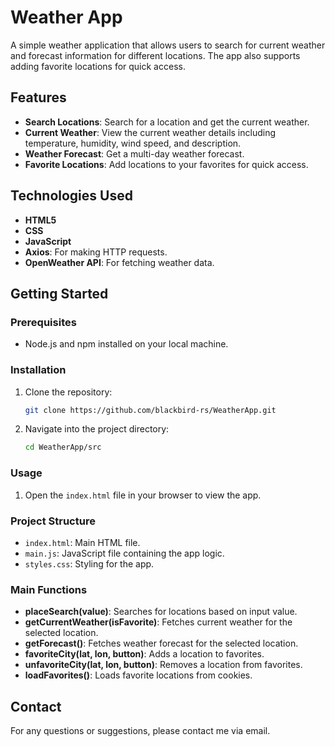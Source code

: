 # Weather App

A simple weather application that allows users to search for current weather and forecast information for different locations. The app also supports adding favorite locations for quick access.

## Features

- **Search Locations**: Search for a location and get the current weather.
- **Current Weather**: View the current weather details including temperature, humidity, wind speed, and description.
- **Weather Forecast**: Get a multi-day weather forecast.
- **Favorite Locations**: Add locations to your favorites for quick access.
  
## Technologies Used

- **HTML5**
- **CSS**
- **JavaScript**
- **Axios**: For making HTTP requests.
- **OpenWeather API**: For fetching weather data.

## Getting Started

### Prerequisites

- Node.js and npm installed on your local machine.

### Installation

1. Clone the repository:
   ```bash
   git clone https://github.com/blackbird-rs/WeatherApp.git
   ```
2. Navigate into the project directory:
   ```bash
   cd WeatherApp/src
   ```

### Usage

1. Open the `index.html` file in your browser to view the app.

### Project Structure

- `index.html`: Main HTML file.
- `main.js`: JavaScript file containing the app logic.
- `styles.css`: Styling for the app.

### Main Functions

- **placeSearch(value)**: Searches for locations based on input value.
- **getCurrentWeather(isFavorite)**: Fetches current weather for the selected location.
- **getForecast()**: Fetches weather forecast for the selected location.
- **favoriteCity(lat, lon, button)**: Adds a location to favorites.
- **unfavoriteCity(lat, lon, button)**: Removes a location from favorites.
- **loadFavorites()**: Loads favorite locations from cookies.

## Contact

For any questions or suggestions, please contact me via email.
